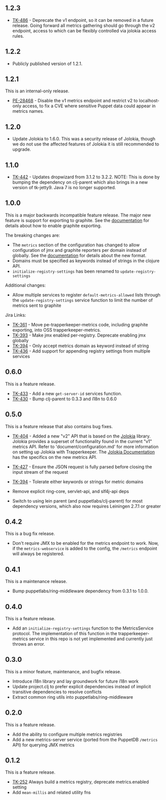 ## 1.2.3

* [TK-486](https://tickets.puppetlabs.com/browse/TK-486) - Deprecate the v1
  endpoint, so it can be removed in a future release. Going forward all metrics
  gathering should go through the v2 endpoint, access to which can be flexibly
  controlled via jolokia access rules.

## 1.2.2

* Publicly published version of 1.2.1.

## 1.2.1

This is an internal-only release.

* [PE-28468](https://tickets.puppetlabs.com/browse/PE-28468) - Disable the v1
  metrics endpoint and restrict v2 to localhost-only access, to fix a CVE where
  sensitive Puppet data could appear in metrics names.

## 1.2.0

* Update Jolokia to 1.6.0. This was a security release of Jolokia, though we
  do not use the affected features of Jolokia it is still recommended to
  upgrade.

## 1.1.0

* [TK-442](https://tickets.puppetlabs.com/browse/TK-442) - Updates dropwizard
  from 3.1.2 to 3.2.2. NOTE: This is done by bumping the dependency on clj-parent
  which also brings in a new version of tk-jetty9. Java 7 is no longer supported.

## 1.0.0

This is a major backwards incompatible feature release.
The major new feature is support for exporting to graphite. See the
[documentation](documentation/configuration.md) for details about how to enable
graphite exporting.

The breaking changes are:

* The `metrics` section of the configuration has changed to allow configuration
  of jmx and graphite reporters per domain instead of globally. See the
  [documentation](documentation/configuration.md) for details about the new
  format.
* Domains must be specified as keywords instead of strings in the clojure API.
* `initialize-registry-settings` has been renamed to `update-registry-settings`

Additional changes:

* Allow multiple services to register `default-metrics-allowed` lists through
  the `update-registry-settings` service function to limit the number of
  metrics sent to graphite

Jira Links:

* [TK-361](https://tickets.puppetlabs.com/browse/TK-361) - Move
  pe-trapperkeeper-metrics code, including graphite exporting, into OSS 
  trapperkeeper-metrics.
* [TK-393](https://tickets.puppetlabs.com/browse/TK-393) - Make jmx enabled
  per-registry. Deprecate enabling jmx globally
* [TK-394](https://tickets.puppetlabs.com/browse/TK-394) - Only accept metrics
  domain as keyword instead of string
* [TK-436](https://tickets.puppetlabs.com/browse/TK-436) - Add support for
  appending registry settings from multiple services


## 0.6.0

This is a feature release.

* [TK-433](https://tickets.puppetlabs.com/browse/TK-433) - Add a new
  `get-server-id` services function.
* [TK-430](https://tickets.puppetlabs.com/browse/TK-430) - Bump clj-parent to
  0.3.3 and i18n to 0.6.0

## 0.5.0

This is a feature release that also contains bug fixes.

* [TK-404](https://tickets.puppetlabs.com/browse/TK-404) - Added a new "v2" API that is based on the [Jolokia](https://jolokia.org) library. Jolokia
  provides a superset of functionality found in the current "v1" metrics API. Refer to 'document/configuration.md'
  for more information on setting up Jolokia with Trapperkeeper. The [Jolokia Documentation](https://jolokia.org/reference/html/protocol.html)
  has the specifics on the new metrics API.

* [TK-427](https://tickets.puppetlabs.com/browse/TK-427) - Ensure the JSON request is fully parsed before closing the input stream of the request

* [TK-394](https://tickets.puppetlabs.com/browse/TK-394) - Tolerate either keywords or strings for metric domains

* Remove explicit ring-core, servlet-api, and slf4j-api deps

* Switch to using lein parent (and puppetlabs/clj-parent) for most dependency versions,
  which also now requires Leiningen 2.7.1 or greater


## 0.4.2

This is a bug fix release.

* Don't require JMX to be enabled for the metrics endpoint to work. Now, if
 the `metrics-webservice` is added to the config, the `/metrics` endpoint
 will always be registered.

## 0.4.1

This is a maintenance release.

* Bump puppetlabs/ring-middleware dependency from 0.3.1 to 1.0.0.

## 0.4.0

This is a feature release.

* Add an `initialize-registry-settings` function to the MetricsService
 protocol. The implementation of this function in the trapperkeeper-metrics
 service in this repo is not yet implemented and currently just throws an
 error.

## 0.3.0

This is a minor feature, maintenance, and bugfix release.

* Introduce i18n library and lay groundwork for future i18n work
* Update project.clj to prefer explicit dependencies instead of implicit transitive dependencies to resolve conflicts
* Extract common ring utils into puppetlabs/ring-middleware

## 0.2.0

This is a feature release.

* Add the ability to configure multiple metrics registries
* Add a new metrics-server service (ported from the PuppetDB `/metrics` API) for
  querying JMX metrics

## 0.1.2

This is a feature release.

* [TK-252](https://tickets.puppetlabs.com/browse/TK-252)
  Always build a metrics registry, deprecate metrics.enabled setting
* Add `mean-millis` and related utility fns
